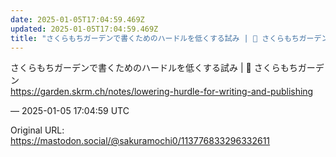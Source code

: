 ```yaml
---
date: 2025-01-05T17:04:59.469Z
updated: 2025-01-05T17:04:59.469Z
title: "さくらもちガーデンで書くためのハードルを低くする試み | 🌱 さくらもちガーデン[...]"
---
```


<p>さくらもちガーデンで書くためのハードルを低くする試み | 🌱 さくらもちガーデン<br /><a href="https://garden.skrm.ch/notes/lowering-hurdle-for-writing-and-publishing" target="_blank" rel="nofollow noopener" translate="no"><span class="invisible">https://</span><span class="ellipsis">garden.skrm.ch/notes/lowering-</span><span class="invisible">hurdle-for-writing-and-publishing</span></a></p>

&mdash; 2025-01-05 17:04:59 UTC

Original URL: https://mastodon.social/@sakuramochi0/113776833296332611
